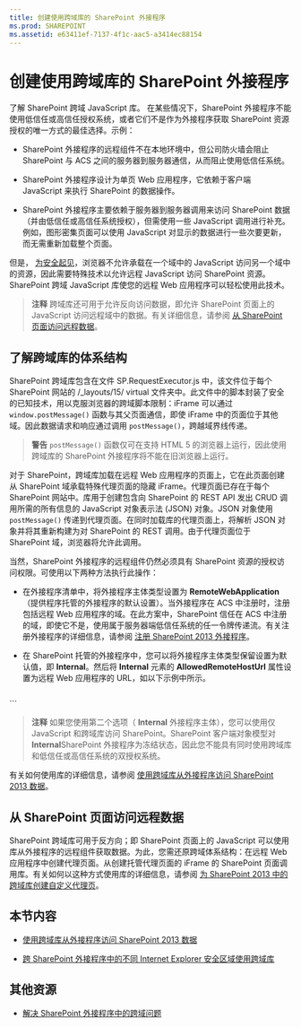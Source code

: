 ```yaml
---
title: 创建使用跨域库的 SharePoint 外接程序
ms.prod: SHAREPOINT
ms.assetid: e63411ef-7137-4f1c-aac5-a3414ec88154
---
```



# 创建使用跨域库的 SharePoint 外接程序
了解 SharePoint 跨域 JavaScript 库。
在某些情况下，SharePoint 外接程序不能使用低信任或高信任授权系统，或者它们不是作为外接程序获取 SharePoint 资源授权的唯一方式的最佳选择。示例：





- SharePoint 外接程序的远程组件不在本地环境中，但公司防火墙会阻止 SharePoint 与 ACS 之间的服务器到服务器通信，从而阻止使用低信任系统。


- SharePoint 外接程序设计为单页 Web 应用程序，它依赖于客户端 JavaScript 来执行 SharePoint 的数据操作。


- SharePoint 外接程序主要依赖于服务器到服务器调用来访问 SharePoint 数据（并由低信任或高信任系统授权），但需使用一些 JavaScript 调用进行补充。例如，图形密集页面可以使用 JavaScript 对显示的数据进行一些次要更新，而无需重新加载整个页面。



但是， [为安全起见](http://msdn.microsoft.com/zh-cn/library/cc709423%28v=vs.85%29.aspx)，浏览器不允许承载在一个域中的 JavaScript 访问另一个域中的资源，因此需要特殊技术以允许远程 JavaScript 访问 SharePoint 资源。SharePoint 跨域 JavaScript 库使您的远程 Web 应用程序可以轻松使用此技术。





> **注释**
> 跨域库还可用于允许反向访问数据，即允许 SharePoint 页面上的 JavaScript 访问远程域中的数据。有关详细信息，请参阅 [从 SharePoint 页面访问远程数据](#ReverseDirection)。 





## 了解跨域库的体系结构

SharePoint 跨域库包含在文件 SP.RequestExecutor.js 中，该文件位于每个 SharePoint 网站的 /_layouts/15/ virtual 文件夹中。此文件中的脚本封装了安全的已知技术，用以克服浏览器的跨域脚本限制：iFrame 可以通过  `window.postMessage()` 函数与其父页面通信，即使 iFrame 中的页面位于其他域。因此数据请求和响应通过调用 `postMessage()`，跨越域界线传递。




> **警告**
>  `postMessage()` 函数仅可在支持 HTML 5 的浏览器上运行，因此使用跨域库的 SharePoint 外接程序将不能在旧浏览器上运行。




对于 SharePoint，跨域库加载在远程 Web 应用程序的页面上，它在此页面创建从 SharePoint 域承载特殊代理页面的隐藏 iFrame。代理页面已存在于每个 SharePoint 网站中。库用于创建包含向 SharePoint 的 REST API 发出 CRUD 调用所需的所有信息的 JavaScript 对象表示法 (JSON) 对象。JSON 对象使用  `postMessage()` 传递到代理页面。在同时加载库的代理页面上，将解析 JSON 对象并将其重新构建为对 SharePoint 的 REST 调用。由于代理页面位于 SharePoint 域，浏览器将允许此调用。



当然，SharePoint 外接程序的远程组件仍然必须具有 SharePoint 资源的授权访问权限。可使用以下两种方法执行此操作：




- 在外接程序清单中，将外接程序主体类型设置为 **RemoteWebApplication**（提供程序托管的外接程序的默认设置）。当外接程序在 ACS 中注册时，注册包括远程 Web 应用程序的域。在此方案中，SharePoint 信任在 ACS 中注册的域，即使它不是，使用属于服务器端低信任系统的任一令牌传递流。有关注册外接程序的详细信息，请参阅 [注册 SharePoint 2013 外接程序](register-sharepoint-add-ins-2013.md)。


- 在 SharePoint 托管的外接程序中，您可以将外接程序主体类型保留设置为默认值，即 **Internal**。然后将 **Internal** 元素的 **AllowedRemoteHostUrl** 属性设置为远程 Web 应用程序的 URL，如以下示例中所示。

  ```

<AppPrincipal>
  <Internal AllowedRemoteHostUrl="https://example.com/Home.html" />
</AppPrincipal>
  ```


> **注释**
> 如果您使用第二个选项（ **Internal** 外接程序主体），您可以使用仅 JavaScript 和跨域库访问 SharePoint。SharePoint 客户端对象模型对 **Internal**SharePoint 外接程序为冻结状态，因此您不能具有同时使用跨域库和低信任或高信任系统的双授权系统。 




有关如何使用库的详细信息，请参阅 [使用跨域库从外接程序访问 SharePoint 2013 数据](access-sharepoint-2013-data-from-add-ins-using-the-cross-domain-library.md)。




## 从 SharePoint 页面访问远程数据
<a name="ReverseDirection"> </a>

SharePoint 跨域库可用于反方向；即 SharePoint 页面上的 JavaScript 可以使用库从外接程序的远程组件获取数据。为此，您需还原跨域体系结构：在远程 Web 应用程序中创建代理页面。从创建托管代理页面的 iFrame 的 SharePoint 页面调用库。有关如何以这种方式使用库的详细信息，请参阅 [为 SharePoint 2013 中的跨域库创建自定义代理页](create-a-custom-proxy-page-for-the-cross-domain-library-in-sharepoint-2013.md)。




## 本节内容
<a name="ReverseDirection"> </a>


-  [使用跨域库从外接程序访问 SharePoint 2013 数据](access-sharepoint-2013-data-from-add-ins-using-the-cross-domain-library.md)


-  [跨 SharePoint 外接程序中的不同 Internet Explorer 安全区域使用跨域库](work-with-the-cross-domain-library-across-different-internet-explorer-security-z.md)



## 其他资源
<a name="ReverseDirection"> </a>


-  [解决 SharePoint 外接程序中的跨域问题](http://blogs.msdn.com/b/officeapps/archive/2012/11/29/solving-cross-domain-problems-in-apps-for-sharepoint.aspx)



